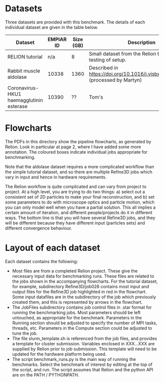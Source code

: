 # Datasets

Three datasets are provided with this benchmark. The details of each individual
dataset are given in the table below. 


| Dataset | EMPIAR ID    | Size (GB) | Description                                                                                                                                      |
|---------|--------------|-----------|--------------------------------------------------------------------------------------------------------------------------------------------------|
| RELION tutorial | n/a | 8 | Small dataset from the Relion tutorial for rapid testing of setup. |
| Rabbit muscle aldolase  | 10338          | 1360      | Described in https://doi.org/10.1016/j.yjsbx.2020.100020 (processed by Martyn)      |
| Coronavirus-HKU1 haemagglutinin esterase | 10390          | ??        |  Tom's |

# Flowcharts

The PDFs in this directory show the pipeline flowcharts, as generated by Relion. Look in particular at page 2, where I have added some more annotation. The coloured boxes indicate individual jobs appropriate for benchmarking.

Note that the aldolase dataset requires a more complicated workflow than the simple tutorial dataset, and so there are multiple Refine3D jobs which vary in input and hence in hardware requirements.

The Relion workflow is quite complicated and can vary from project to project. At a high level, you are trying to do two things:  a) select out a consistent set of 2D particles to make your final reconstruction, and b) set some parameters to do with microscope optics and particle motion, which you can only model well when you have a partial solution. This all implies a certain amount of iteration, and different people/projects do it in different ways. The bottom line is that you will have several Refine3D jobs, and they will be different because they have different input (particles sets) and different convergence behaviour.

# Layout of each dataset

Each dataset contains the following:

- Most files are from a completed Relion project. These give the necessary input data for benchmarking runs.
These files are related to the jobs shown in the accompanying flowcharts. For the tutorial dataset, for example, subdirectory Refine3D/job028 contains most input and output files for the Refine3D job highlighted in red in the flowchart. Some input datafiles are in the subdirectory of the job which previously created them, and this is represented by arrows in the flowchart.
- The JobFiles subdirectory contains job control files in .star format for running the benchmarking jobs. Most parameters should be left untouched, as appropriate for the benchmark. Parameters in the Running section should be adjusted to specify the number of MPI tasks, threads, etc. Parameters in the Compute section could be adjusted to tune the job.
- The file slurm_template.sh is referenced from the job files, and provides a template for cluster submission. Variables enclosed in XXX...XXX are supplied by Relion prior to job submission. This template will need to be updated for the hardware platform being used.
- The script benchmark_runs.py is the main way of running the benchmarks. Select the benchmark of interest by editing at the top of the script, and run. The script assumes that Relion and the python API are on the PATH / PYTHONPATH.
